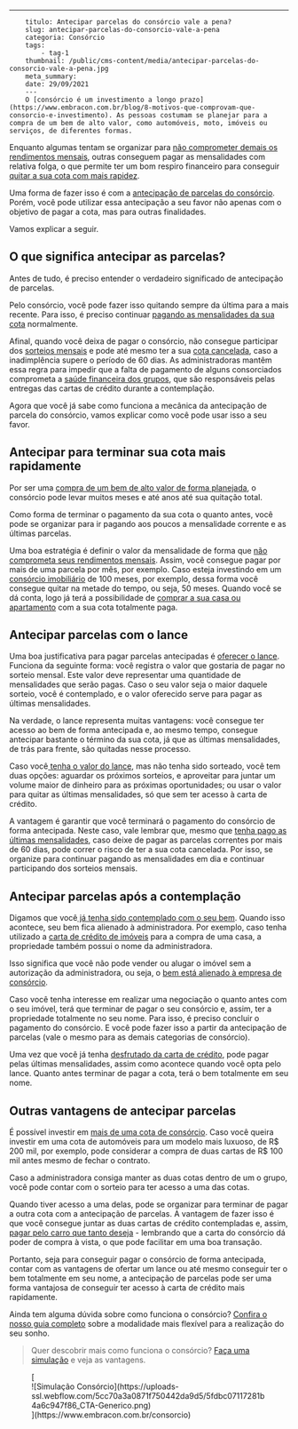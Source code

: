 ---
        titulo: Antecipar parcelas do consórcio vale a pena?
        slug: antecipar-parcelas-do-consorcio-vale-a-pena
        categoria: Consórcio
        tags:
            - tag-1
        thumbnail: /public/cms-content/media/antecipar-parcelas-do-consorcio-vale-a-pena.jpg
        meta_summary: 
        date: 29/09/2021
        ---
        O [consórcio é um investimento a longo prazo](https://www.embracon.com.br/blog/8-motivos-que-comprovam-que-consorcio-e-investimento). As pessoas costumam se planejar para a compra de um bem de alto valor, como automóveis, moto, imóveis ou serviços, de diferentes formas.

Enquanto algumas tentam se organizar para [não comprometer demais os rendimentos mensais](https://www.embracon.com.br/blog/e-possivel-comprar-um-bem-maior-do-que-minha-carta-de-credito-a-embracon-responde), outras conseguem pagar as mensalidades com relativa folga, o que permite ter um bom respiro financeiro para conseguir [quitar a sua cota com mais rapidez](https://www.embracon.com.br/blog/saiba-o-que-fazer-quando-for-contemplado-no-consorcio).

Uma forma de fazer isso é com a [antecipação de parcelas do consórcio](https://www.embracon.com.br/blog/antecipar-um-consorcio-descubra-aqui). Porém, você pode utilizar essa antecipação a seu favor não apenas com o objetivo de pagar a cota, mas para outras finalidades.

Vamos explicar a seguir.

O que significa antecipar as parcelas?
--------------------------------------

Antes de tudo, é preciso entender o verdadeiro significado de antecipação de parcelas.

Pelo consórcio, você pode fazer isso quitando sempre da última para a mais recente. Para isso, é preciso continuar [pagando as mensalidades da sua cota](https://www.embracon.com.br/blog/quanto-preciso-pagar-para-fazer-um-consorcio) normalmente.

Afinal, quando você deixa de pagar o consórcio, não consegue participar dos [sorteios mensais](https://www.embracon.com.br/conhecaoconsorcio/como-sao-realizados-os-sorteios-nas-assembleias) e pode até mesmo ter a sua [cota cancelada](https://www.embracon.com.br/blog/cancelar-o-consorcio), caso a inadimplência supere o período de 60 dias. As administradoras mantêm essa regra para impedir que a falta de pagamento de alguns consorciados comprometa a [saúde financeira dos grupos](https://www.embracon.com.br/conhecaoconsorcio/o-que-e-um-grupo-de-consorcio), que são responsáveis pelas entregas das cartas de crédito durante a contemplação.

Agora que você já sabe como funciona a mecânica da antecipação de parcela do consórcio, vamos explicar como você pode usar isso a seu favor.

Antecipar para terminar sua cota mais rapidamente
-------------------------------------------------

Por ser uma [compra de um bem de alto valor de forma planejada](https://www.embracon.com.br/blog/entenda-o-pagamento-do-bem-no-consorcio), o consórcio pode levar muitos meses e até anos até sua quitação total.

Como forma de terminar o pagamento da sua cota o quanto antes, você pode se organizar para ir pagando aos poucos a mensalidade corrente e as últimas parcelas.

Uma boa estratégia é definir o valor da mensalidade de forma que [não comprometa seus rendimentos mensais](https://www.embracon.com.br/blog/5-dicas-para-pagar-seu-consorcio-sem-preocupacao). Assim, você consegue pagar por mais de uma parcela por mês, por exemplo. Caso esteja investindo em um [consórcio imobiliário](https://www.embracon.com.br/blog/5-passos-para-voce-usar-o-fgts-no-consorcio-imobiliario) de 100 meses, por exemplo, dessa forma você consegue quitar na metade do tempo, ou seja, 50 meses. Quando você se dá conta, logo já terá a possibilidade de [comprar a sua casa ou apartamento](https://www.embracon.com.br/blog/casa-ou-apartamento-qual-a-melhor-escolha-para-voce) com a sua cota totalmente paga.

Antecipar parcelas com o lance
------------------------------

Uma boa justificativa para pagar parcelas antecipadas é [oferecer o lance](https://www.embracon.com.br/blog/como-funcionam-os-tipos-de-lances-no-consorcio). Funciona da seguinte forma: você registra o valor que gostaria de pagar no sorteio mensal. Este valor deve representar uma quantidade de mensalidades que serão pagas. Caso o seu valor seja o maior daquele sorteio, você é contemplado, e o valor oferecido serve para pagar as últimas mensalidades.

Na verdade, o lance representa muitas vantagens: você consegue ter acesso ao bem de forma antecipada e, ao mesmo tempo, consegue antecipar bastante o término da sua cota, já que as últimas mensalidades, de trás para frente, são quitadas nesse processo.

Caso você[ tenha o valor do lance](https://www.embracon.com.br/blog/saiba-como-definir-o-valor-de-lance-para-ser-contemplado-mais-rapido), mas não tenha sido sorteado, você tem duas opções: aguardar os próximos sorteios, e aproveitar para juntar um volume maior de dinheiro para as próximas oportunidades; ou usar o valor para quitar as últimas mensalidades, só que sem ter acesso à carta de crédito.

A vantagem é garantir que você terminará o pagamento do consórcio de forma antecipada. Neste caso, vale lembrar que, mesmo que [tenha pago as últimas mensalidades](https://www.embracon.com.br/conhecaoconsorcio/como-saber-quantas-parcelas-ja-paguei), caso deixe de pagar as parcelas correntes por mais de 60 dias, pode correr o risco de ter a sua cota cancelada. Por isso, se organize para continuar pagando as mensalidades em dia e continuar participando dos sorteios mensais.

Antecipar parcelas após a contemplação
--------------------------------------

Digamos que você[ já tenha sido contemplado com o seu bem](https://www.embracon.com.br/conhecaoconsorcio/fui-contemplado-por-lance-e-agora). Quando isso acontece, seu bem fica alienado à administradora. Por exemplo, caso tenha utilizado a [carta de crédito de imóveis](https://www.embracon.com.br/imoveis/carta-de-credito-para-imoveis) para a compra de uma casa, a propriedade também possui o nome da administradora.

Isso significa que você não pode vender ou alugar o imóvel sem a autorização da administradora, ou seja, o [bem está alienado à empresa de consórcio](https://www.embracon.com.br/blog/alienacao-de-bens-o-que-e-e-como-funciona-no-consorcio).

Caso você tenha interesse em realizar uma negociação o quanto antes com o seu imóvel, terá que terminar de pagar o seu consórcio e, assim, ter a propriedade totalmente no seu nome. Para isso, é preciso concluir o pagamento do consórcio. E você pode fazer isso a partir da antecipação de parcelas (vale o mesmo para as demais categorias de consórcio).

Uma vez que você já tenha [desfrutado da carta de crédito](https://www.embracon.com.br/blog/correcao-carta-de-credito-consorcio), pode pagar pelas últimas mensalidades, assim como acontece quando você opta pelo lance. Quanto antes terminar de pagar a cota, terá o bem totalmente em seu nome.

Outras vantagens de antecipar parcelas
--------------------------------------

É possível investir em [mais de uma cota de consórcio](https://www.embracon.com.br/blog/afinal-posso-fazer-mais-de-um-consorcio-ao-mesmo-tempo-entenda). Caso você queira investir em uma cota de automóveis para um modelo mais luxuoso, de R$ 200 mil, por exemplo, pode considerar a compra de duas cartas de R$ 100 mil antes mesmo de fechar o contrato.

Caso a administradora consiga manter as duas cotas dentro de um o grupo, você pode contar com o sorteio para ter acesso a uma das cotas.

Quando tiver acesso a uma delas, pode se organizar para terminar de pagar a outra cota com a antecipação de parcelas. A vantagem de fazer isso é que você consegue juntar as duas cartas de crédito contempladas e, assim, [pagar pelo carro que tanto deseja](https://www.embracon.com.br/blog/7-coisas-para-levar-em-consideracao-ao-escolher-um-carro) - lembrando que a carta do consórcio dá poder de compra à vista, o que pode facilitar em uma boa transação.

Portanto, seja para conseguir pagar o consórcio de forma antecipada, contar com as vantagens de ofertar um lance ou até mesmo conseguir ter o bem totalmente em seu nome, a antecipação de parcelas pode ser uma forma vantajosa de conseguir ter acesso à carta de crédito mais rapidamente.

Ainda tem alguma dúvida sobre como funciona o consórcio? [Confira o nosso guia completo](https://www.embracon.com.br/blog/guia-completo-aprenda-como-escolher-um-consorcio-sem-erros) sobre a modalidade mais flexível para a realização do seu sonho.

> Quer descobrir mais como funciona o consórcio? [Faça uma simulação](https://www.embracon.com.br/consorcio) e veja as vantagens.

<figure class="w-richtext-figure-type-image w-richtext-align-center">[<div>![Simulação Consórcio](https://uploads-ssl.webflow.com/5cc70a3a0871f750442da9d5/5fdbc07117281b4a6c947f86_CTA-Generico.png)</div>](https://www.embracon.com.br/consorcio)</figure>
        